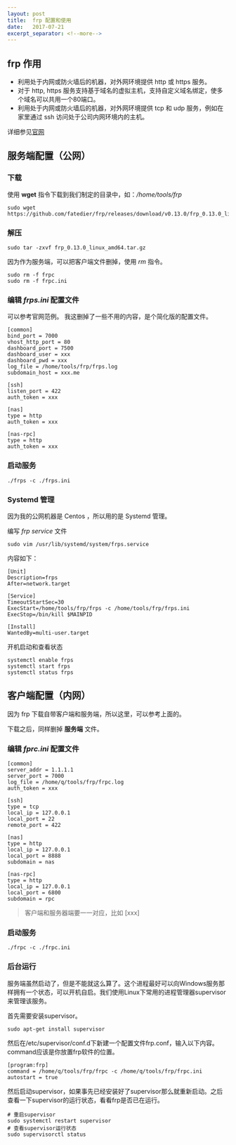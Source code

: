 ```yaml
---
layout: post
title:  frp 配置和使用
date:   2017-07-21
excerpt_separator: <!--more-->
---
```

## frp 作用

* 利用处于内网或防火墙后的机器，对外网环境提供 http 或 https 服务。
* 对于 http, https 服务支持基于域名的虚拟主机，支持自定义域名绑定，使多个域名可以共用一个80端口。
* 利用处于内网或防火墙后的机器，对外网环境提供 tcp 和 udp 服务，例如在家里通过 ssh 访问处于公司内网环境内的主机。

<!--more-->

详细参见[官网](https://github.com/fatedier/frp/blob/master/README_zh.md)

## 服务端配置（公网）

### 下载

使用 **wget** 指令下载到我们制定的目录中，如：*/home/tools/frp*

```
sudo wget https://github.com/fatedier/frp/releases/download/v0.13.0/frp_0.13.0_linux_amd64.tar.gz
```

### 解压

```
sudo tar -zxvf frp_0.13.0_linux_amd64.tar.gz
```

因为作为服务端，可以把客户端文件删掉，使用 *rm* 指令。
```
sudo rm -f frpc
sudo rm -f frpc.ini
```

### 编辑 *frps.ini* 配置文件

可以参考官网范例。
我这删掉了一些不用的内容，是个简化版的配置文件。
```
[common]
bind_port = 7000
vhost_http_port = 80
dashboard_port = 7500
dashboard_user = xxx
dashboard_pwd = xxx
log_file = /home/tools/frp/frps.log
subdomain_host = xxx.me

[ssh]
listen_port = 422
auth_token = xxx

[nas]
type = http
auth_token = xxx

[nas-rpc]
type = http
auth_token = xxx
```

### 启动服务

```
./frps -c ./frps.ini
```

### Systemd 管理

因为我的公网机器是 Centos ，所以用的是 Systemd 管理。

编写 *frp service* 文件

```
sudo vim /usr/lib/systemd/system/frps.service
```

内容如下：

```
[Unit]
Description=frps
After=network.target

[Service]
TimeoutStartSec=30
ExecStart=/home/tools/frp/frps -c /home/tools/frp/frps.ini
ExecStop=/bin/kill $MAINPID

[Install]
WantedBy=multi-user.target
```

开机启动和查看状态

```
systemctl enable frps
systemctl start frps
systemctl status frps

```

## 客户端配置（内网）

因为 frp 下载自带客户端和服务端，所以这里，可以参考上面的。

下载之后，同样删掉 **服务端** 文件。

### 编辑 *fprc.ini* 配置文件

```
[common]
server_addr = 1.1.1.1
server_port = 7000
log_file = /home/q/tools/frp/frpc.log
auth_token = xxx

[ssh]
type = tcp
local_ip = 127.0.0.1
local_port = 22
remote_port = 422

[nas]
type = http
local_ip = 127.0.0.1
local_port = 8888
subdomain = nas

[nas-rpc]
type = http
local_ip = 127.0.0.1
local_port = 6800
subdomain = rpc
```
> 客户端和服务器端要一一对应，比如 [xxx]

### 启动服务

```
./frpc -c ./frpc.ini
```

### 后台运行

服务端虽然启动了，但是不能就这么算了。这个进程最好可以向Windows服务那样拥有一个状态，可以开机自启。我们使用Linux下常用的进程管理器supervisor来管理该服务。

首先需要安装supervisor。

```
sudo apt-get install supervisor
```

然后在/etc/supervisor/conf.d下新建一个配置文件frp.conf，输入以下内容。command应该是你放置frp软件的位置。

```
[program:frp]
command = /home/q/tools/frp/frpc -c /home/q/tools/frp/frpc.ini
autostart = true
```

然后启动supervisor，如果事先已经安装好了supervisor那么就重新启动。之后查看一下supervisor的运行状态，看看frp是否已在运行。

```
# 重启supervisor
sudo systemctl restart supervisor
# 查看supervisor运行状态
sudo supervisorctl status
```

